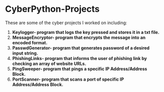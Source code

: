 # CyberPython-Projects
These are some of the cyber projects I worked on including:

<ol>
<li><b> Keylogger- program that logs the key pressed and stores it in a txt file. </b></li>
<li><b> MessageEncryptor- program that encrypts the message into an encoded format. </b></li>
<li><b> PasswdGenerator- program that generates password of a desired input string. </b></li>
<li><b> PhishingLinks- program that informs the user of phishing link by checking an array of website URLs. </b></li>
<li><b> PingSweeper- program that pings a specific IP Address/Address Block. </b></li>
<li><b> PortScanner- program that scans a port of specific IP Address/Address Block. </b></li>
</ol>
